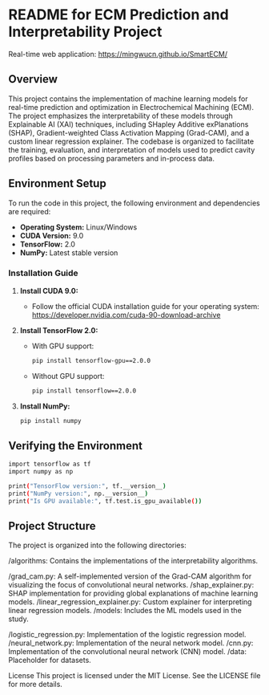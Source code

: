 # README for ECM Prediction and Interpretability Project
Real-time web application: https://mingwucn.github.io/SmartECM/

## Overview

This project contains the implementation of machine learning models for real-time prediction and optimization in Electrochemical Machining (ECM). The project emphasizes the interpretability of these models through Explainable AI (XAI) techniques, including SHapley Additive exPlanations (SHAP), Gradient-weighted Class Activation Mapping (Grad-CAM), and a custom linear regression explainer. The codebase is organized to facilitate the training, evaluation, and interpretation of models used to predict cavity profiles based on processing parameters and in-process data.

## Environment Setup

To run the code in this project, the following environment and dependencies are required:

- **Operating System:** Linux/Windows
- **CUDA Version:** 9.0
- **TensorFlow:** 2.0
- **NumPy:** Latest stable version

### Installation Guide

1. **Install CUDA 9.0:**
   - Follow the official CUDA installation guide for your operating system: https://developer.nvidia.com/cuda-90-download-archive

2. **Install TensorFlow 2.0:**
   - With GPU support:
     ```bash
     pip install tensorflow-gpu==2.0.0
     ```
   - Without GPU support:
     ```bash
     pip install tensorflow==2.0.0
     ```

3. **Install NumPy:**
   ```bash
   pip install numpy

## Verifying the Environment

```bash
import tensorflow as tf
import numpy as np

print("TensorFlow version:", tf.__version__)
print("NumPy version:", np.__version__)
print("Is GPU available:", tf.test.is_gpu_available())
```
## Project Structure
The project is organized into the following directories:

/algorithms: Contains the implementations of the interpretability algorithms.

/grad_cam.py: A self-implemented version of the Grad-CAM algorithm for visualizing the focus of convolutional neural networks.
/shap_explainer.py: SHAP implementation for providing global explanations of machine learning models.
/linear_regression_explainer.py: Custom explainer for interpreting linear regression models.
/models: Includes the ML models used in the study.

/logistic_regression.py: Implementation of the logistic regression model.
/neural_network.py: Implementation of the neural network model.
/cnn.py: Implementation of the convolutional neural network (CNN) model.
/data: Placeholder for datasets. 

License
This project is licensed under the MIT License. See the LICENSE file for more details.
